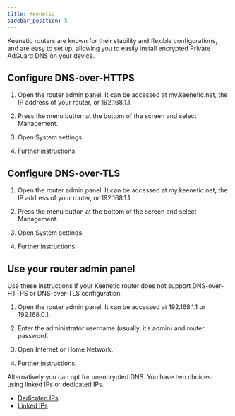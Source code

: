 ```yaml
---
title: Keenetic
sidebar_position: 5
---
```


Keenetic routers are known for their stability and flexible configurations, and are easy to set up, allowing you to easily install encrypted Private AdGuard DNS on your device.

## Configure DNS-over-HTTPS

1. Open the router admin panel. It can be accessed at my.keenetic.net, the IP address of your router, or 192.168.1.1.

1. Press the menu button at the bottom of the screen and select Management.

1. Open System settings.

1. Further instructions.

## Configure DNS-over-TLS

1. Open the router admin panel. It can be accessed at my.keenetic.net, the IP address of your router, or 192.168.1.1.

1. Press the menu button at the bottom of the screen and select Management.

1. Open System settings.

1. Further instructions.

## Use your router admin panel

Use these instructions if your Keenetic router does not support DNS-over-HTTPS or DNS-over-TLS configuration:

1. Open the router admin panel. It can be accessed at 192.168.1.1 or 192.168.0.1.

1. Enter the administrator username (usually, it’s admin) and router password.

1. Open Internet or Home Network.

1. Further instructions.

Alternatively you can opt for unencrypted DNS. You have two choices: using linked IPs or dedicated IPs.

- [Dedicated IPs](/private-dns/connect-devices/other-options/dedicated-ip.md)
- [Linked IPs](/private-dns/connect-devices/other-options/linked-ip.md)
